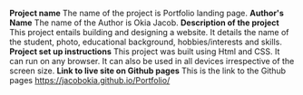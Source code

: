**Project name**
The name of the project is Portfolio landing page.
**Author's Name**
The name of the Author is Okia Jacob.
**Description of the project**
This project entails building and designing a website. It details the name of the student, photo, educational background, hobbies/interests and skills.
**Project set up instructions**
This project was built using Html and CSS. It can run on any browser. It can also be used in all devices irrespective of the screen size.
**Link to live  site on Github pages**
This is the link to the Github pages https://jacobokia.github.io/Portfolio/
